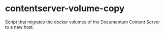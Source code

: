 # contentserver-volume-copy
Script that migrates the docker volumes of the Documentum Content Server to a new host.
